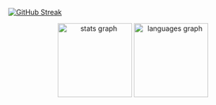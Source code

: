 [![GitHub Streak](https://streak-stats.demolab.com?user=arabellamejorada&theme=swift&hide_total_contributions=true)](https://git.io/streak-stats)

<div align="center">
  <img src="https://github-readme-stats.vercel.app/api?username=arabellamejorada&show_icons=true&hide_border=false" height="150" alt="stats graph"  />
  <img src="https://github-readme-stats.vercel.app/api/top-langs?username=arabellamejorada&locale=en&hide_title=false&layout=compact&card_width=320&langs_count=5&hide_border=false" height="150" alt="languages graph"  />
</div>
